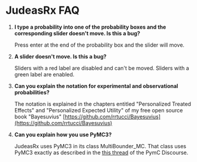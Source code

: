# JudeasRx FAQ

1. **I type a probability into one of the probability boxes and the 
   corresponding slider doesn't move. Is this a bug?**

    Press enter at the end of the probability box and the slider will move.
2. **A slider doesn't move. Is this a bug?** 

   Sliders with a red 
label are disabled and can't be moved. Sliders with a green label are enabled.
3. **Can you explain the notation for experimental and observational 
   probabilities?**

   The notation is explained in the chapters entitled "Personalized Treated 
   Effects" and "Personalized Expected Utility" of my free open source book 
   "Bayesuvius"
   [https://github.com/rrtucci/Bayesuvius](https://github.com/rrtucci/Bayesuvius)
4. **Can you explain how you use PyMC3?**

   JudeasRx uses PyMC3 in its class MultiBounder_MC. That class uses 
   PyMC3 
   exactly as 
   described in the [this thread](https://discourse.pymc.io/t/bayes-nets-belief-networks-and-pymc/5150) 
   of the PymC Discourse.